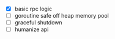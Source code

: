 - [x] basic rpc logic
- [ ] goroutine safe off heap memory pool
- [ ] graceful shutdown
- [ ] humanize api